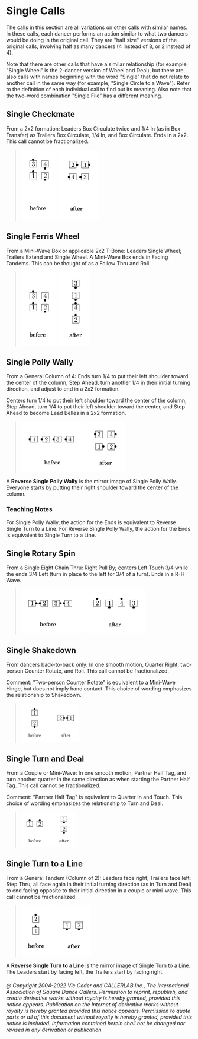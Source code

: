 
# Single Calls

The calls in this section are all variations on other calls
with similar names. In these calls, each dancer performs an action
similar to what two dancers would be doing in the original call. They
are "half size" versions of the original calls, involving half as
many dancers (4 instead of 8, or 2 instead of 4).

Note that there are other calls that have a similar
relationship (for example, "Single Wheel" is the 2-dancer version of Wheel
and Deal), but there are also calls with names beginning with the
word "Single" that do not relate to another call in the same way
(for example, "Single Circle to a Wave"). Refer to the definition of each
individual call to find out its meaning. Also note that the two-word
combination "Single File" has a different meaning.

## Single Checkmate

From a 2x2 formation: Leaders Box Circulate twice and 1/4 In
(as in Box Transfer) as Trailers Box Circulate, 1/4 In, and Box
Circulate. Ends in a 2x2. This call cannot be fractionalized.

> 
> ![alt](single-1.png)
> ![alt](single-2.png)
> 

## Single Ferris Wheel

From a Mini-Wave Box or applicable 2x2 T-Bone: Leaders Single
Wheel; Trailers Extend and Single Wheel. A Mini-Wave Box ends in
Facing Tandems. This can be thought of as a Follow Thru and Roll.

> 
> ![alt](single-3.png)
> ![alt](single-4.png)
> 

## Single Polly Wally

From a General Column of 4: Ends turn 1/4 to put their left
shoulder toward the center of the column, Step Ahead, turn another
1/4 in their initial turning direction, and adjust to end in a 2x2
formation.

Centers turn 1/4 to put their left shoulder toward the center
of the column, Step Ahead, turn 1/4 to put their left shoulder toward
the center, and Step Ahead to become Lead Belles in a 2x2 formation.

> 
> ![alt](single-5.png)
> ![alt](single-6.png)
> 

A **Reverse Single Polly Wally** is the mirror image of Single
Polly Wally. Everyone starts by putting their right shoulder toward
the center of the column.

### Teaching Notes
For Single Polly
Wally, the action for the Ends is equivalent to Reverse Single Turn
to a Line. For Reverse Single Polly Wally, the action for the Ends is
equivalent to Single Turn to a Line.

## Single Rotary Spin

From a Single Eight Chain Thru: Right Pull By; centers Left
Touch 3/4 while the ends 3/4 Left (turn in place to the left for 3/4
of a turn). Ends in a R-H Wave.

> 
> ![alt](single-7.png)
> ![alt](single-8.png)
> 

## Single Shakedown

From dancers back-to-back only:
In one smooth motion, Quarter Right, two-person
Counter Rotate, and Roll. This call cannot be fractionalized.

Comment: "Two-person Counter Rotate" is equivalent
to a Mini-Wave Hinge, but does not imply hand contact.
This choice of wording emphasizes the relationship to Shakedown.

> 
> ![alt](single-11.png)
> 

## Single Turn and Deal

From a Couple or Mini-Wave:
In one smooth motion, Partner Half Tag, and turn another quarter
in the same direction as when starting the Partner Half Tag. 
This call cannot be fractionalized.

Comment: "Partner Half Tag" is equivalent to Quarter In and Touch. 
This choice of wording emphasizes the relationship to Turn and Deal.

> 
> ![alt](single-12.png)
> 

## Single Turn to a Line

From a General Tandem (Column of 2): Leaders face right,
Trailers face left; Step Thru; all face again in their initial
turning direction (as in Turn and Deal) to end facing opposite to
their initial direction in a couple or mini-wave. This call cannot be
fractionalized.

> 
> ![alt](single-9.png)
> ![alt](single-10.png)
> 

A **Reverse Single Turn to a Line** is the mirror image of Single
Turn to a Line. The Leaders start by facing left, the Trailers start
by facing right.

###### @ Copyright 2004-2022 Vic Ceder and CALLERLAB Inc., The International Association of Square Dance Callers. Permission to reprint, republish, and create derivative works without royalty is hereby granted, provided this notice appears. Publication on the Internet of derivative works without royalty is hereby granted provided this notice appears. Permission to quote parts or all of this document without royalty is hereby granted, provided this notice is included. Information contained herein shall not be changed nor revised in any derivation or publication.
